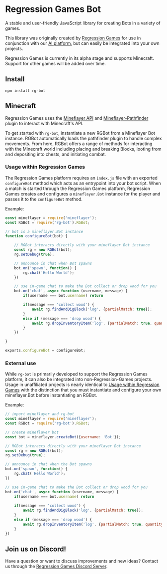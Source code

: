 # Regression Games Bot

A stable and user-friendly JavaScript library for creating Bots in a variety of games. 


This library was originally created by [Regression Games](https://www.regression.gg) for use in conjunction with our 
[AI platform](https://medium.com/blockchain-biz/announcing-regression-games-4-2m-seed-round-for-ai-gaming-nea-a16z-b12025a83e95),
but can easily be integrated into your own projects.

Regression Games is currently in its alpha stage and supports Minecraft. Support for other games will be added
over time.

## Install

```node
npm install rg-bot
```

## Minecraft

Regression Games uses the [Mineflayer API](https://github.com/PrismarineJS/mineflayer) and 
[Mineflayer-Pathfinder](https://github.com/PrismarineJS/mineflayer-pathfinder) plugin to interact with Minecraft's API. 

To get started with `rg-bot`, instantiate a new RGBot from a Mineflayer Bot instance. RGBot automatically loads the pathfinder plugin to handle
complex movements. From here, RGBot offers a range of methods for interacting with the Minecraft world including placing and breaking Blocks,
looting from and depositing into chests, and initiating combat.

### Usage within Regression Games

The Regression Games platform requires an `index.js` file with an exported `configureBot` method which acts as an entrypoint into your bot script.
When a match is started through the Regression Games platform, Regression Games creates and configures a `mineflayer.Bot` 
instance for the player and passes it to the `configureBot` method.

Example:

```javascript
const mineflayer = require('mineflayer');
const RGBot = require('rg-bot').RGBot;

// bot is a mineflayer.Bot instance
function configureBot(bot) {

    // RGBot interacts directly with your mineflayer Bot instance 
    const rg = new RGBot(bot);
    rg.setDebug(true);

    // announce in chat when Bot spawns
    bot.on('spawn', function() {
        rg.chat('Hello World');
    })

    // use in-game chat to make the Bot collect or drop wood for you
    bot.on('chat', async function (username, message) {
        if(username === bot.username) return

        if(message === 'collect wood') {
            await rg.findAndDigBlock('log', {partialMatch: true});
        }
        else if (message === 'drop wood') {
            await rg.dropInventoryItem('log', {partialMatch: true, quantity: 1});
        }
    })

}

exports.configureBot = configureBot;
```

### External use

While `rg-bot` is primarily developed to support the Regression Games platform, it can also be integrated into 
non-Regression-Games projects. Usage in unaffiliated projects is nearly identical to [Usage within Regression Games](#usage-within-regression-games)
with the distinction that you must instantiate and configure your own mineflayer.Bot before instantiating an RGBot.

Example:

```javascript
// import mineflayer and rg-bot
const mineflayer = require('mineflayer');
const RGBot = require('rg-bot').RGBot;

// create mineflayer bot
const bot = mineflayer.createBot({username: 'Bot'});

// RGBot interacts directly with your mineflayer Bot instance
const rg = new RGBot(bot);
rg.setDebug(true);

// announce in chat when the Bot spawns
bot.on('spawn', function() {
    rg.chat('Hello World');
})

// use in-game chat to make the Bot collect or drop wood for you
bot.on('chat', async function (username, message) {
    if(username === bot.username) return
    
    if(message === 'collect wood') {
        await rg.findAndDigBlock('log', {partialMatch: true});
    }
    else if (message === 'drop wood') {
        await rg.dropInventoryItem('log', {partialMatch: true, quantity: 1});
    }
})
```

## Join us on Discord!

Have a question or want to discuss improvements and new ideas? 
Contact us through the [Regression Games Discord Server](https://discord.com/invite/925SYVse2H).